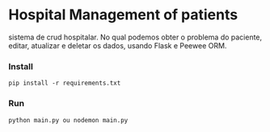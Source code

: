 # Hospital Management of patients 
sistema de crud hospitalar. No qual podemos obter o problema do paciente, editar, atualizar e deletar os dados, usando Flask e Peewee ORM.

### Install
```
pip install -r requirements.txt
```

### Run

```
python main.py ou nodemon main.py
```
